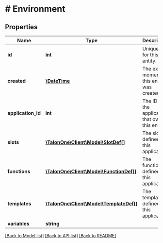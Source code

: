 # # Environment

## Properties

Name | Type | Description | Notes
------------ | ------------- | ------------- | -------------
**id** | **int** | Unique ID for this entity. | 
**created** | [**\DateTime**](\DateTime.md) | The exact moment this entity was created. | 
**application_id** | **int** | The ID of the application that owns this entity. | 
**slots** | [**\TalonOne\Client\Model\SlotDef[]**](SlotDef.md) | The slots defined for this application. | 
**functions** | [**\TalonOne\Client\Model\FunctionDef[]**](FunctionDef.md) | The functions defined for this application. | 
**templates** | [**\TalonOne\Client\Model\TemplateDef[]**](TemplateDef.md) | The templates defined for this application. | 
**variables** | **string** |  | 

[[Back to Model list]](../../README.md#documentation-for-models) [[Back to API list]](../../README.md#documentation-for-api-endpoints) [[Back to README]](../../README.md)


